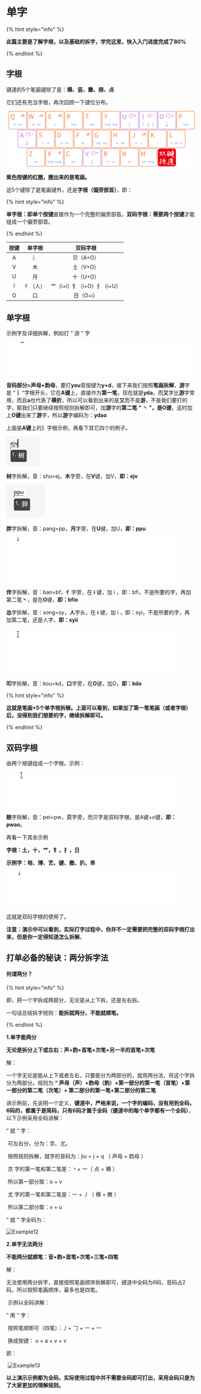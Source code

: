 # 单字

{% hint style="info" %}

**此篇主要是了解字根，以及基础的拆字，学完这里，快入入门进度完成了80%**

{% endhint %}

## 字根

键道的5个笔画键除了是：**横、竖、撇、捺、点**

它们还有充当字根，再次回顾一下键位分布。

![](../.gitbook/assets/xkjd-qwerty.png)

**紫色按键的红圈，圈出来的是笔画。**

这5个键除了是笔画键外，还是**字根（偏旁部首）**，即：

{% hint style="info" %}

**单字根：**即**单个按键**直接作为一个完整的偏旁部首。**双码字根：**需要**两个按键**才能组成一个偏旁部首。

{% endhint %}

| 按键 |  单字根  |          双码字根           |
| :--: | :------: | :-------------------------: |
|  A   |    氵    |          贝（A+O）          |
|  V   |    木    |          土（V+O）          |
|  U   |    月    |          十（U+O）          |
|  I   | 亻（人） | 艹（i+i）钅（i+O）扌（i+U） |
|  O   |    口    |          日（O+i）          |



## 单字根

示例字及详细拆解，例如打 “ 游 ” 字

![](../.gitbook/assets/Example05.gif)



**音码部分=声母+韵母**，要打**you**音按键为**y+d**，接下来我们按照**笔画拆解**，**游**字是 “ **氵**”字根开头，它在**A键**上，直接作为**第一笔**，现在就是**yda**，而**又**字比**游**字常用，而且**a**也代表了**横折**，所以可以看到出来的是**又**而不是**游**，不是我们要打的字，那我们只要继续按照规则拆解即可，加**游**字的**第二笔 “ 丶 ”，**是**O键**，这时加上**O键**出来了**游**字，所以**游**字编码为：**ydao**

上面是**A键**上的**氵**字根示例，再看下其它四个的例子。

![](../.gitbook/assets/Example06.png)

**树**字拆解，音：shu=ej，**木**字旁，在**V**键，加V，**即：ejv**

![](../.gitbook/assets/Example07.png)

**胖**字拆解，音：pang=pp，**月**字旁，在**U**键，加U，**即：ppu**

![](../.gitbook/assets/Example08.gif)

**伴**字拆解，音：ban=bf，**亻**字旁，在 **i** 键，加 i ，即：bfi，不是所要的字，再加第二笔**丶**，是在**O**键，**即：bfio**

**怂**字拆解，音：song=sy，**人**字头，在 **i** 键，加 i ，即：syi，不是所要的字，再加第二笔，还是人字，**即：syii**

![](../.gitbook/assets/Example09.gif)

**叩**字拆解，音：kou=kd，**口**字旁，在**O**键，加O，**即：kdo**

{% hint style="info" %}

**这就是笔画+5个单字根拆解。上面可以看到，如果加了第一笔笔画（或者字根）后，没得到我们想要的字，继续拆解即可。**

{% endhint %}



## 双码字根

由两个按键组成一个字根。示例：

![](../.gitbook/assets/Example10.gif)

**赔**字拆解，音：pei=pw，**贝**字旁，而贝字是双码字根，是A键+o键，**即：pwao**。

再看一下其余示例

**字根：土，十，艹，钅，扌，日**

**示例字：培、博、艺、键、撤、扒、旱**

![](../.gitbook/assets/Example11.gif)

这就是双码字根的使用了。

**注意：演示中可以看到，实际打字过程中，你并不一定需要把完整的双码字根打出来，但是你一定得知道怎么拆解**。



## 打单必备的秘诀：两分拆字法

#### 何谓两分？

{% hint style="info" %}

即，把一个字拆成两部分，无论是从上下拆，还是左右拆。

一句话总结拆字规则：**能拆就两分，不能就顺笔。**

{% endhint %}



**1.单字能两分**

**无论是拆分上下或左右：声+韵+首笔+次笔+另一半的首笔+次笔**

解：

​	一个字无论是能从上下或者左右，只要能分为两部分的，就用两分法，将这个字拆分为两部分。规则为 **“ 声母（声）+韵母（韵）+第一部分的第一笔（首笔）+第一部分的第二笔（次笔）+ 第二部分的第一笔+第二部分的第二笔**

讲示例前，先说明一个定义，**键道中，严格来说，一个字的编码，没有用到全码，6码的，都属于是简码，只有6码才属于全码（键道中的每个单字都有一个全码）**，以下示例采用全码讲解：

” 就 “ 字：

​	可左右分，分为：京、尤。

​	按照规则拆解，就字的音码为：jiu = j + q  （ 声母 + 韵母 ） 

​	京 字的第一笔和第二笔是：丶+ 一（ 点 + 横 ）

​	所以第一部分取：o + v	

​	尤 字的第一笔和第二笔是：一 + 丿（ 横 + 撇 ）

​	所以第二部分取：v + u	

” 就 “ 字全码为：

![Example12](D:\GithubProject\xkjd6-rime\.gitbook\assets\Example12.gif)

**2.单字无法两分**

**不能两分就顺笔：音+韵+首笔+次笔+三笔+四笔**

解：

​	无法使用两分拆字，直接按照笔画顺序拆解即可，键道中全码为6码，音码占2码，所以按照笔画顺序，最多也是四笔。

​	示例以全码讲解：

” 用 “ 字：

​	按照笔顺即可（四笔）：丿+ 𠃌 + 一 + 一 

​	换成按键： u + a + v + v

即：

​	![Example13](D:\GithubProject\xkjd6-rime\.gitbook\assets\Example13.gif)

**以上演示示例都为全码，实际使用过程中并不需要全码即可打出，采用全码只是为了大家更加的理解规则。**
